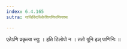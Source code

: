 ```yaml
---
index: 6.4.165
sutra: गाथिविदथिकेशिगणिपणिनश्च

---
```

 एतेऽणि प्रकृत्या स्युः । इति टिलोपो न । ततो यूनि इञ् पाणिनिः ॥